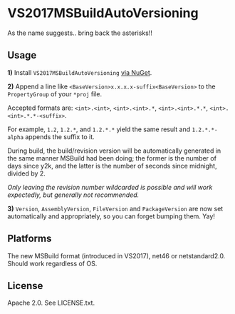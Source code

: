 VS2017MSBuildAutoVersioning
===========================

As the name suggests.. bring back the asterisks!!

## Usage

**1)** Install `VS2017MSBuildAutoVersioning` [via NuGet](https://www.nuget.org/packages/VS2017MSBuildAutoVersioning).

**2)** Append a line like `<BaseVersion>x.x.x.x-suffix<BaseVersion>` to the `PropertyGroup` of your `*proj` file.

Accepted formats are: `<int>.<int>`, `<int>.<int>.*`, `<int>.<int>.*.*`, `<int>.<int>.*.*-<suffix>`.
 
For example, `1.2`, `1.2.*`, and `1.2.*.*` yield the same result and `1.2.*.*-alpha` appends the suffix to it.

During build, the build/revision version will be automatically generated in the same manner MSBuild had been doing; the former is the number of days since y2k, and the latter is the number of seconds since midnight, divided by 2.

*Only leaving the revision number wildcarded is possible and will work expectedly, but generally not recommended.*

**3)** `Version`, `AssemblyVersion`, `FileVersion` and `PackageVersion` are now set automatically and appropriately, so you can forget bumping them. Yay!

## Platforms

The new MSBuild format (introduced in VS2017), net46 or netstandard2.0. Should work regardless of OS.

## License

Apache 2.0. See LICENSE.txt.

